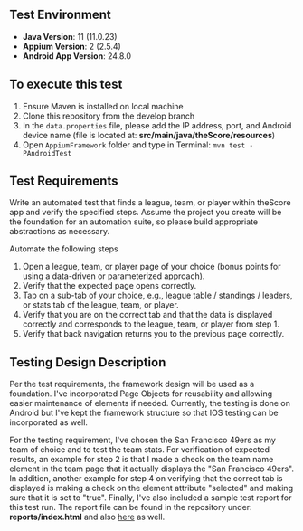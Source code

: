 ## Test Environment
- **Java Version**: 11 (11.0.23)
- **Appium Version**: 2 (2.5.4)
- **Android App Version**: 24.8.0

## To execute this test
1. Ensure Maven is installed on local machine
2. Clone this repository from the develop branch
3. In the `data.properties` file, please add the IP address, port, and Android device name (file is located at: **src/main/java/theScore/resources**)
4. Open `AppiumFramework` folder and type in Terminal: `mvn test -PAndroidTest`

## Test Requirements
Write an automated test that finds a league, team, or player within theScore app and verify the specified steps. Assume the project you create will be the foundation for an automation suite, so please build appropriate abstractions as necessary.

Automate the following steps
1. Open a league, team, or player page of your choice (bonus points for using a data-driven or parameterized approach).
2. Verify that the expected page opens correctly.
3. Tap on a sub-tab of your choice, e.g., league table / standings / leaders, or stats tab of the league, team, or player.
4. Verify that you are on the correct tab and that the data is displayed correctly and corresponds to the league, team, or player from step 1.
5. Verify that back navigation returns you to the previous page correctly.

## Testing Design Description
Per the test requirements, the framework design will be used as a foundation. I've incorporated Page Objects for reusability and allowing easier maintenance of elements if needed. Currently, the testing is done on Android but I've kept the framework structure so that IOS testing can be incorporated as well.

For the testing requirement, I've chosen the San Francisco 49ers as my team of choice and to test the team stats. For verification of expected results, an example for step 2 is that I made a check on the team name element in the team page that it actually displays the "San Francisco 49ers". In addition, another example for step 4 on verifying that the correct tab is displayed is making a check on the element attribute "selected" and making sure that it is set to "true". Finally, I've also included a sample test report for this test run. The report file can be found in the repository under: **reports/index.html** and also [here](https://drive.google.com/file/d/1fjnjIaPNkVYs1_L96bNF5OTI86noS9Ti/view?usp=sharing) as well.
